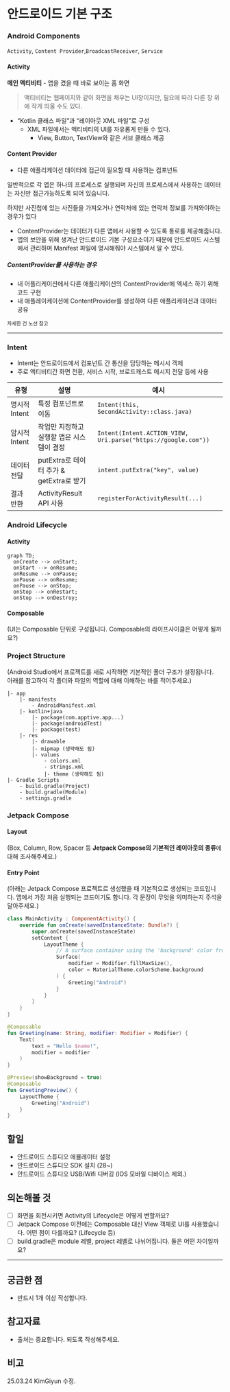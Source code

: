 # 안드로이드 기본 구조

### Android Components

`Activity`, `Content Provider`,`BroadcastReceiver`, `Service`

#### Activity

**메인 액티비티** - 앱을 켰을 때 바로 보이는 홈 화면

> 액티비티는 웹페이지와 같이 화면을 채우는 UI창이지만, 필요에 따라 다른 창 위에 작게 띄울 수도 있다.

- “Kotlin 클래스 파일”과 “레이아웃 XML 파일”로 구성
  - XML 파일에서는 액티비티의 UI를 자유롭게 만들 수 있다.
    - View, Button, TextView와 같은 서브 클래스 제공

#### Content Provider

- 다른 애플리케이션 데이터에 접근이 필요할 때 사용하는 컴포넌트

일반적으로 각 앱은 하나의 프로세스로 실행되며 자신의 프로세스에서 사용하는 데이터는 자신만 접근가능하도록 되어 있습니다.

하지만 사진첩에 있는 사진들을 가져오거나 연락처에 있는 연락처 정보를 가져와야하는 경우가 있다

- ContentProvider는 데이터가 다른 앱에서 사용할 수 있도록 통로를 제공해줍니다.
- 앱의 보안을 위해 생겨난 안드로이드 기본 구성요소이기 때문에 안드로이드 시스템에서 관리하며 Manifest 파일에 명시해줘야 시스템에서 알 수 있다.

##### ContentProvider를 사용하는 경우

- 내 어플리케이션에서 다른 애플리케이션의 ContentProvider에 엑세스 하기 위해 코드 구현
- 내 애플레이케이션에 ContentProvider를 생성하여 다른 애플리케이션과 데이터 공유

<sub> 자세한 건 노션 참고

---

### Intent

- Intent는 안드로이드에서 컴포넌트 간 통신을 담당하는 메시시 객체
- 주로 액티비티간 화면 전환, 서비스 시작, 브로드캐스트 메시지 전달 등에 사용

| 유형          | 설명                                      | 예시                                                          |
| ------------- | ----------------------------------------- | ------------------------------------------------------------- |
| 명시적 Intent | 특정 컴포넌트로 이동                      | `Intent(this, SecondActivity::class.java)`                    |
| 암시적 Intent | 작업만 지정하고 실행할 앱은 시스템이 결정 | `Intent(Intent.ACTION_VIEW, Uri.parse("https://google.com"))` |
| 데이터 전달   | putExtra로 데이터 추가 & getExtra로 받기  | `intent.putExtra("key", value)`                               |
| 결과 반환     | ActivityResult API 사용                   | `registerForActivityResult(...)`                              |

### Android Lifecycle

#### Activity

```mermaid
graph TD;
  onCreate --> onStart;
  onStart --> onResume;
  onResume --> onPause;
  onPause --> onResume;
  onPause --> onStop;
  onStop --> onRestart;
  onStop --> onDestroy;
```

#### Composable

(UI는 Composable 단위로 구성됩니다. Composable의 라이프사이클은 어떻게 될까요?)

### Project Structure

(Android Studio에서 프로젝트를 새로 시작하면 기본적인 폴더 구조가 설정됩니다.  
아래를 참고하여 각 폴더와 파일의 역할에 대해 이해하는 바를 적어주세요.)

```plain
|- app
    |- manifests
        - AndroidManifest.xml
    |- kotlin+java
        |- package(com.apptive.app...)
        |- package(androidTest)
        |- package(test)
    |- res
        |- drawable
        |- mipmap (생략해도 됨)
        |- values
            - colors.xml
            - strings.xml
            |- theme (생략해도 됨)
|- Gradle Scripts
    - build.gradle(Project)
    - build.gradle(Module)
    - settings.gradle
```

### Jetpack Compose

#### Layout

(Box, Column, Row, Spacer 등 **Jetpack Compose의 기본적인 레이아웃의 종류**에 대해 조사해주세요.)

#### Entry Point

(아래는 Jetpack Compose 프로젝트르 생성했을 때 기본적으로 생성되는 코드입니다. 앱에서 가장 처음 실행되는 코드이기도 합니다. 각 문장이 무엇을 의미하는지 주석을 달아주세요.)

```kotlin
class MainActivity : ComponentActivity() {
    override fun onCreate(savedInstanceState: Bundle?) {
        super.onCreate(savedInstanceState)
        setContent {
            LayoutTheme {
                // A surface container using the 'background' color from the theme
                Surface(
                    modifier = Modifier.fillMaxSize(),
                    color = MaterialTheme.colorScheme.background
                ) {
                    Greeting("Android")
                }
            }
        }
    }
}

@Composable
fun Greeting(name: String, modifier: Modifier = Modifier) {
    Text(
        text = "Hello $name!",
        modifier = modifier
    )
}

@Preview(showBackground = true)
@Composable
fun GreetingPreview() {
    LayoutTheme {
        Greeting("Android")
    }
}
```

## 할일

- 안드로이드 스튜디오 에뮬레이터 설정
- 안드로이드 스튜디오 SDK 설치 (28~)
- 안드로이드 스튜디오 USB/Wifi 디버깅 (IOS 모바일 디바이스 제외.)

## 의논해볼 것

- [ ] 화면을 회전시키면 Activity의 Lifecycle은 어떻게 변할까요?
- [ ] Jetpack Compose 이전에는 Composable 대신 View 객체로 UI를 사용했습니다. 어떤 점이 다를까요? (Lifecycle 등)
- [ ] build.gradle은 module 레벨, project 레벨로 나뉘어집니다. 둘은 어떤 차이일까요?

---

## 궁금한 점

- 반드시 1개 이상 작성합니다.

## 참고자료

- 출처는 중요합니다. 되도록 작성해주세요.

## 비고

25.03.24 KimGiyun 수정.
